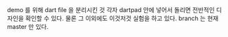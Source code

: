 demo 를 위해 dart file 을 분리시킨 것
각자 dartpad 안에 넣어서 돌리면 전반적인 디자인을 확인할 수 있다.
물론 그 이외에도 이것저것 실험을 하고 있다.
branch 는 현재 master 만 있다.
